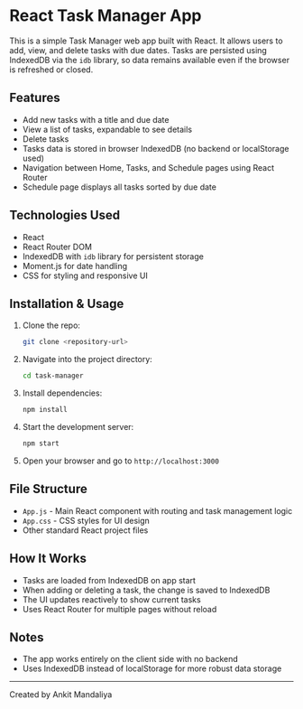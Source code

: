 
# React Task Manager App

This is a simple Task Manager web app built with React. It allows users to add, view, and delete tasks with due dates. Tasks are persisted using IndexedDB via the `idb` library, so data remains available even if the browser is refreshed or closed.

## Features
- Add new tasks with a title and due date
- View a list of tasks, expandable to see details
- Delete tasks
- Tasks data is stored in browser IndexedDB (no backend or localStorage used)
- Navigation between Home, Tasks, and Schedule pages using React Router
- Schedule page displays all tasks sorted by due date

## Technologies Used
- React
- React Router DOM
- IndexedDB with `idb` library for persistent storage
- Moment.js for date handling
- CSS for styling and responsive UI

## Installation & Usage
1. Clone the repo:
   ```bash
   git clone <repository-url>
   ```
2. Navigate into the project directory:
   ```bash
   cd task-manager
   ```
3. Install dependencies:
   ```bash
   npm install
   ```
4. Start the development server:
   ```bash
   npm start
   ```
5. Open your browser and go to `http://localhost:3000`

## File Structure
- `App.js` - Main React component with routing and task management logic
- `App.css` - CSS styles for UI design
- Other standard React project files

## How It Works
- Tasks are loaded from IndexedDB on app start
- When adding or deleting a task, the change is saved to IndexedDB
- The UI updates reactively to show current tasks
- Uses React Router for multiple pages without reload

## Notes
- The app works entirely on the client side with no backend
- Uses IndexedDB instead of localStorage for more robust data storage
---
Created by Ankit Mandaliya


